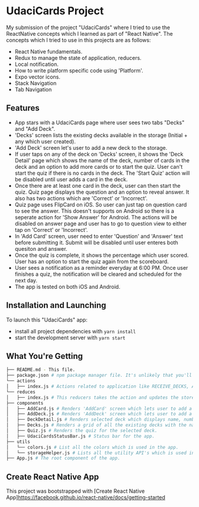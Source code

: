 # UdaciCards Project

My submission of the project "UdaciCards" where I tried to use the ReactNative concepts which I learned as part of "React Native".
The concepts which I tried to use in this projects are as follows:
* React Native fundamentals.
* Redux to manage the state of application, reducers.
* Local notification.
* How to write platform specific code using 'Platform'.
* Expo vector icons.
* Stack Navigation
* Tab Navigation

## Features
* App stars with a UdaciCards page where user sees two tabs "Decks" and "Add Deck".
* 'Decks' screen lists the existing decks available in the storage (Initial + any which user created).
* 'Add Deck' screen let's user to add a new deck to the storage.
* If user taps on any of the deck on 'Decks' screen, it shows the 'Deck Detail' page which shows the name
of the deck, number of cards in the deck and an option to add more cards or to start the quiz.
User can't start the quiz if there is no cards in the deck. The 'Start Quiz' action will be disabled until user adds a card in the deck.
* Once there are at least one card in the deck, user can then start the quiz. Quiz page displays the question and an option to reveal answer. It also has two actions which are 'Correct' or 'Incorrect'.
* Quiz page uses FlipCard on iOS. So user can just tap on question card to see the answer. This doesn't supports on Android so there is a seperate action for 'Show Answer' for Android. The actions will be disabled on answer page and user has to go to question view to either tap on 'Correct' or 'Incorrect'.
* In 'Add Card' screen, user need to enter 'Question' and 'Answer' text before submitting it. Submit will be disabled until user enteres both quesiton and answer.
* Once the quiz is complete, it shows the percentage which user scored. User has an option to start the quiz again from the scoreboard.
* User sees a notification as a reminder everyday at 6:00 PM. Once user finishes a quiz, the notification will be cleared and scheduled for the next day.
* The app is tested on both iOS and Android.

## Installation and Launching
To launch this "UdaciCards" app:
* install all project dependencies with `yarn install`
* start the development server with `yarn start`

## What You're Getting
```bash
├── README.md - This file.
├── package.json # npm package manager file. It's unlikely that you'll need to modify this.
└── actions
│   ├── index.js # Actions related to application like RECEIVE_DECKS, ADD_DECK and ADD_CARD.
└── reduces
│   ├── index.js # This reducers takes the action and updates the store.
├── components
│   ├── AddCard.js # Renders 'AddCard' screen which lets user to add a new card in the deck.
│   ├── AddDeck.js # Renders 'AddDeck' screen which lets user to add a new deck.
│   ├── DeckDetail.js # Renders selected deck which displays name, number of cards and option to either   add more card or start the quiz.
│   ├── Decks.js # Renders a grid of all the existing decks with the name and number of cards in each.
│   ├── Quiz.js # Renders the quiz for the selected deck.
│   ├── UdaciCardsStatusBar.js # Status bar for the app.
├── utils
│   └── colors.js # List all the colors which is used in the app.
│   └── storageHelper.js # Lists all the utility API's which is used in the app.
├── App.js # The root component of the app.
```
## Create React Native App
This project was bootstrapped with [Create React Native App]https://facebook.github.io/react-native/docs/getting-started